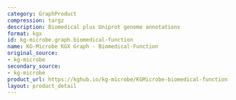 ```yaml
---
category: GraphProduct
compression: targz
description: Biomedical plus Uniprot genome annotations
format: kgx
id: kg-microbe.graph.biomedical-function
name: KG-Microbe KGX Graph - Biomedical-Function
original_source:
- kg-microbe
secondary_source:
- kg-microbe
product_url: https://kghub.io/kg-microbe/KGMicrobe-biomedical-function-20250222.tar.gz
layout: product_detail
---
```

